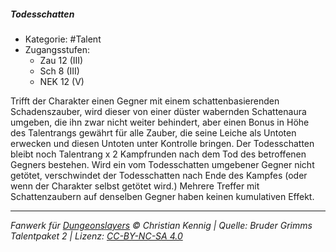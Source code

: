 <!---
Dies ist ein Fanwerk für DUNGEONSLAYERS © von Christian Kennig

Quellen:      [Bruder Grimms Talentpaket 2](https://www.f-space.de/ds4/downloads.html)
              [Talentbeschreibungen](https://www.f-space.de/ds4/tools-talentcards.html)
License:      [CC-BY-NC-SA 4.0](https://creativecommons.org/licenses/by-nc-sa/4.0/deed.de)
Richtlinien:  [Fanwerkrichtlinien](https://www.dungeonslayers.net/fanwerk-richtlinien/)
Autor:        Zauberlehrling
-->

##### Todesschatten

- Kategorie: #Talent
- Zugangsstufen:
  - Zau 12 (III)
  - Sch 8 (III)
  - NEK 12 (V)

Trifft der Charakter einen Gegner mit einem schattenbasierenden Schadenszauber, wird dieser von einer düster wabernden Schattenaura umgeben, die ihn zwar nicht weiter behindert, aber einen Bonus in Höhe des Talentrangs gewährt für alle Zauber, die seine Leiche als Untoten erwecken und diesen Untoten unter Kontrolle bringen. Der Todesschatten bleibt noch Talentrang x 2 Kampfrunden nach dem Tod des betroffenen Gegners bestehen. Wird ein vom Todesschatten umgebener Gegner nicht getötet, verschwindet der Todesschatten nach Ende des Kampfes (oder wenn der Charakter selbst getötet wird.) Mehrere Treffer mit Schattenzaubern auf denselben Gegner haben keinen kumulativen Effekt.

---

_Fanwerk für [Dungeonslayers](https://www.dungeonslayers.net/) © Christian Kennig | Quelle: Bruder Grimms Talentpaket 2 | Lizenz: [CC-BY-NC-SA 4.0](https://creativecommons.org/licenses/by-nc-sa/4.0/deed.de)_
